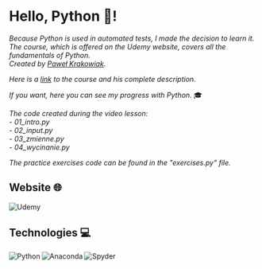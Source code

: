 # Hello, Python 🐍!

*Because Python is used in automated tests, I made the decision to learn it. <br>
The course, which is offered on the Udemy website, covers all the fundamentals of Python. <br>
Created by [Paweł Krakowiak](https://e-smartdata.org/).*

*Here is a [link](https://www.udemy.com/share/102unQ3@SIU2nKpUe47PEsa4WNMWNgfmpQWuPgpQmW99dTHBGiCe1wBuE2w3-hwc9j6r9bD8uA==/) to the course and his complete description.*

*If you want, here you can see my progress with Python.* 🎓

*The code created during the video lesson:* <br>
*- 01_intro.py* <br>
*- 02_input.py* <br>
*- 03_zmienne.py* <br>
*- 04_wycinanie.py* <br>

*The practice exercises code can be found in the "exercises.py" file.*

## Website 🌐

<img alt="Udemy" src="https://img.shields.io/badge/Udemy-A435F0?style=for-the-badge&logo=Udemy&logoColor=white"/>

## Technologies 💻

<img align="left" alt="Python" src="https://img.shields.io/badge/python-3670A0?style=for-the-badge&logo=python&logoColor=ffdd54"/>
<img align="left" alt="Anaconda" src="https://img.shields.io/badge/Anaconda-%2344A833.svg?style=for-the-badge&logo=anaconda&logoColor=white"/>
<img align="left" alt="Spyder" src="https://img.shields.io/badge/Spyder-838485?style=for-the-badge&logo=spyder%20ide&logoColor=maroon"/>
